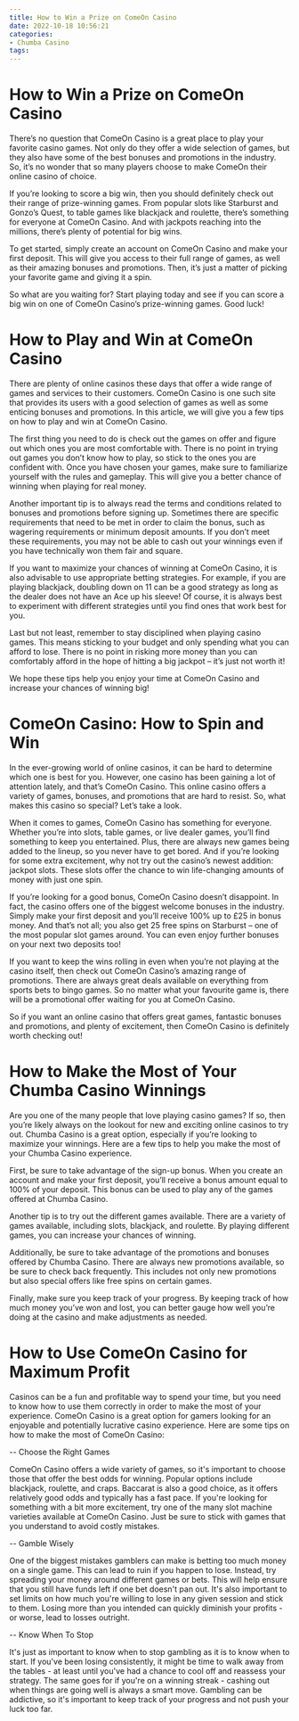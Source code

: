 ```yaml
---
title: How to Win a Prize on ComeOn Casino
date: 2022-10-18 10:56:21
categories:
- Chumba Casino
tags:
---
```



#  How to Win a Prize on ComeOn Casino

There’s no question that ComeOn Casino is a great place to play your favorite casino games. Not only do they offer a wide selection of games, but they also have some of the best bonuses and promotions in the industry. So, it’s no wonder that so many players choose to make ComeOn their online casino of choice.

If you’re looking to score a big win, then you should definitely check out their range of prize-winning games. From popular slots like Starburst and Gonzo’s Quest, to table games like blackjack and roulette, there’s something for everyone at ComeOn Casino. And with jackpots reaching into the millions, there’s plenty of potential for big wins.

To get started, simply create an account on ComeOn Casino and make your first deposit. This will give you access to their full range of games, as well as their amazing bonuses and promotions. Then, it’s just a matter of picking your favorite game and giving it a spin.

So what are you waiting for? Start playing today and see if you can score a big win on one of ComeOn Casino’s prize-winning games. Good luck!

#  How to Play and Win at ComeOn Casino

There are plenty of online casinos these days that offer a wide range of games and services to their customers. ComeOn Casino is one such site that provides its users with a good selection of games as well as some enticing bonuses and promotions. In this article, we will give you a few tips on how to play and win at ComeOn Casino.

The first thing you need to do is check out the games on offer and figure out which ones you are most comfortable with. There is no point in trying out games you don’t know how to play, so stick to the ones you are confident with. Once you have chosen your games, make sure to familiarize yourself with the rules and gameplay. This will give you a better chance of winning when playing for real money.

Another important tip is to always read the terms and conditions related to bonuses and promotions before signing up. Sometimes there are specific requirements that need to be met in order to claim the bonus, such as wagering requirements or minimum deposit amounts. If you don’t meet these requirements, you may not be able to cash out your winnings even if you have technically won them fair and square.

If you want to maximize your chances of winning at ComeOn Casino, it is also advisable to use appropriate betting strategies. For example, if you are playing blackjack, doubling down on 11 can be a good strategy as long as the dealer does not have an Ace up his sleeve! Of course, it is always best to experiment with different strategies until you find ones that work best for you.

Last but not least, remember to stay disciplined when playing casino games. This means sticking to your budget and only spending what you can afford to lose. There is no point in risking more money than you can comfortably afford in the hope of hitting a big jackpot – it’s just not worth it!

We hope these tips help you enjoy your time at ComeOn Casino and increase your chances of winning big!

#  ComeOn Casino: How to Spin and Win 

In the ever-growing world of online casinos, it can be hard to determine which one is best for you. However, one casino has been gaining a lot of attention lately, and that’s ComeOn Casino. This online casino offers a variety of games, bonuses, and promotions that are hard to resist. So, what makes this casino so special? Let’s take a look.

When it comes to games, ComeOn Casino has something for everyone. Whether you’re into slots, table games, or live dealer games, you’ll find something to keep you entertained. Plus, there are always new games being added to the lineup, so you never have to get bored. And if you’re looking for some extra excitement, why not try out the casino’s newest addition: jackpot slots. These slots offer the chance to win life-changing amounts of money with just one spin.

If you’re looking for a good bonus, ComeOn Casino doesn’t disappoint. In fact, the casino offers one of the biggest welcome bonuses in the industry. Simply make your first deposit and you’ll receive 100% up to £25 in bonus money. And that’s not all; you also get 25 free spins on Starburst – one of the most popular slot games around. You can even enjoy further bonuses on your next two deposits too!

If you want to keep the wins rolling in even when you’re not playing at the casino itself, then check out ComeOn Casino’s amazing range of promotions. There are always great deals available on everything from sports bets to bingo games. So no matter what your favourite game is, there will be a promotional offer waiting for you at ComeOn Casino.

So if you want an online casino that offers great games, fantastic bonuses and promotions, and plenty of excitement, then ComeOn Casino is definitely worth checking out!

#  How to Make the Most of Your Chumba Casino Winnings 

Are you one of the many people that love playing casino games? If so, then you’re likely always on the lookout for new and exciting online casinos to try out. Chumba Casino is a great option, especially if you’re looking to maximize your winnings. Here are a few tips to help you make the most of your Chumba Casino experience.

First, be sure to take advantage of the sign-up bonus. When you create an account and make your first deposit, you’ll receive a bonus amount equal to 100% of your deposit. This bonus can be used to play any of the games offered at Chumba Casino.

Another tip is to try out the different games available. There are a variety of games available, including slots, blackjack, and roulette. By playing different games, you can increase your chances of winning.

Additionally, be sure to take advantage of the promotions and bonuses offered by Chumba Casino. There are always new promotions available, so be sure to check back frequently. This includes not only new promotions but also special offers like free spins on certain games.

Finally, make sure you keep track of your progress. By keeping track of how much money you’ve won and lost, you can better gauge how well you’re doing at the casino and make adjustments as needed.

#  How to Use ComeOn Casino for Maximum Profit

Casinos can be a fun and profitable way to spend your time, but you need to know how to use them correctly in order to make the most of your experience. ComeOn Casino is a great option for gamers looking for an enjoyable and potentially lucrative casino experience. Here are some tips on how to make the most of ComeOn Casino:

-- Choose the Right Games

ComeOn Casino offers a wide variety of games, so it's important to choose those that offer the best odds for winning. Popular options include blackjack, roulette, and craps. Baccarat is also a good choice, as it offers relatively good odds and typically has a fast pace. If you're looking for something with a bit more excitement, try one of the many slot machine varieties available at ComeOn Casino. Just be sure to stick with games that you understand to avoid costly mistakes.

-- Gamble Wisely

One of the biggest mistakes gamblers can make is betting too much money on a single game. This can lead to ruin if you happen to lose. Instead, try spreading your money around different games or bets. This will help ensure that you still have funds left if one bet doesn't pan out. It's also important to set limits on how much you're willing to lose in any given session and stick to them. Losing more than you intended can quickly diminish your profits - or worse, lead to losses outright.

-- Know When To Stop

It's just as important to know when to stop gambling as it is to know when to start. If you've been losing consistently, it might be time to walk away from the tables - at least until you've had a chance to cool off and reassess your strategy. The same goes for if you're on a winning streak - cashing out when things are going well is always a smart move. Gambling can be addictive, so it's important to keep track of your progress and not push your luck too far.